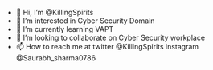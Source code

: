 - 👋 Hi, I’m @KillingSpirits
- 👀 I’m interested in Cyber Security Domain
- 🌱 I’m currently learning VAPT
- 💞️ I’m looking to collaborate on Cyber Security workplace
- 📫 How to reach me at twitter @KillingSpirits instagram @Saurabh_sharma0786

<!---
KillingSpirits/KillingSpirits is a ✨ special ✨ repository because its `README.md` (this file) appears on your GitHub profile.
You can click the Preview link to take a look at your changes.
--->
